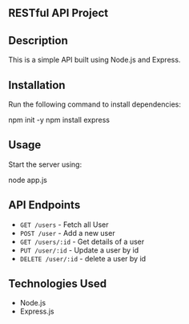 ## RESTful API Project

## Description
This is a simple API built using Node.js and Express.

## Installation
Run the following command to install dependencies:

npm init -y
npm install express

## Usage
Start the server using:

node app.js



## API Endpoints
- `GET /users` - Fetch all User
- `POST /user` - Add a new user
- `GET /users/:id` - Get details of a user
- `PUT /user/:id` - Update a user by id
- `DELETE /user/:id` - delete a user by id

## Technologies Used
- Node.js
- Express.js



